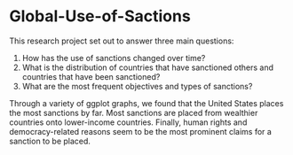 # Global-Use-of-Sactions

This research project set out to answer three main questions:
1) How has the use of sanctions changed over time?
2) What is the distribution of countries that have sanctioned others and countries that have been sanctioned?
3) What are the most frequent objectives and types of sanctions?

Through a variety of ggplot graphs, we found that the United States places the most sanctions by far. Most sanctions are placed from wealthier countries onto lower-income countries. Finally, human rights and democracy-related reasons seem to be the most prominent claims for a sanction to be placed.
